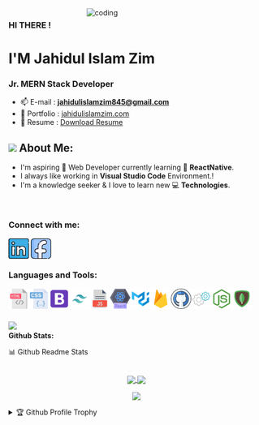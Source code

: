 <img align="right" alt="coding" width="350" src="https://i.ibb.co/Mkjg2y8/122.gif">

### HI THERE !

<h1>I'M Jahidul Islam Zim</h1>
<h3>Jr. MERN Stack Developer</h3>

<!-- - 💬 Ask me about **React, Node and JavaScript.** -->

- 📫 E-mail : **jahidulislamzim845@gmail.com**
- 📝 Portfolio : [jahidulislamzim.com](https://jahidulislamzim.com/)
- 📄 Resume : [Download Resume](https://drive.google.com/uc?export=download&id=1UN8TuyuPvDDYAdo9vSe22unQwyaXq_ep)

## <img src="https://media.giphy.com/media/WUlplcMpOCEmTGBtBW/giphy.gif" width="40"> **About Me:**

- I'm aspiring 🔭️ Web Developer currently learning 🌱 **ReactNative**.
- I always like working in **Visual Studio Code** Environment.!
- I'm a knowledge seeker & I love to learn new 💻 **Technologies**.

</br>

### Connect with me:

<p align="left">
<a href="https://www.linkedin.com/in/jahidulislamzim/" target="blank"><img align="center" src="./Social/linkedin.png" alt="https://www.linkedin.com/in/jahidulislamzim/" height="40" width="40" /></a>
<a href="https://www.facebook.com/jahidulislamzim10" target="blank"><img align="center" src="./Social/Facebook.png" alt="https://www.facebook.com/jahidulislamzim10" height="40" width="40" /></a>

</p

 </br>

### Languages and Tools:

<img align="left"  src="./Skillicons/html.png" alt="" height="40" width="40" />
<img align="left" src="./Skillicons/css.png" alt="" height="40" width="40" />
<img align="left" src="./Skillicons/bootstrap.png" alt="" height="40" width="40" />
<img align="left" src="./Skillicons/tailwaind.png" alt="" height="40" width="40" />
<img align="left" src="./Skillicons/js-file.png" alt="" height="40" width="40"/>
<img align="left" src="./Skillicons/react.png" alt="" height="40" width="40" />
<img align="left" src="./Skillicons/metarial ui.png" alt="" height="40" width="40" />
<img align="left" src="./Skillicons/firebase.png" alt="" height="40" width="40"/>
<img align="left" src="./Skillicons/github.png" alt="" height="40" width="40"/>
<img align="left" src="./Skillicons/express.png" alt="" height="40" width="40" />
<img align="left" src="./Skillicons/node js.png" alt="" height="40" width="40" />
<img align="left" src="./Skillicons/mongodb.png" alt="" height="40" width="40" />
 </br>
  
 </br> 
 </br> 

<img src="https://media.giphy.com/media/ZCN6F3FAkwsyOGU2RS/giphy.gif" width="40"></br> 
**Github Stats:** 


  <summary>📊 Github Readme Stats</summary>
 </br>
 <p align="center">
  <a href="https://github.com/jahidulislamzim">
   <img width="430" align="center" src="https://github-readme-stats.vercel.app/api?username=jahidulislamzim&show_icons=true&theme=radical&count_private=true">
  </a>
  <a href="https://github.com/jahidulislamzim/github-readme-stats">
    <img align="center" src="https://github-readme-stats.anuraghazra1.vercel.app/api/top-langs/?username=jahidulislamzim&layout=compact&theme=radical&langs_count=6" />
  </a>
 </p>
<p align="center">
   <img align="center" src="https://github-readme-streak-stats.herokuapp.com/?user=jahidulislamzim&theme=radical&hide_border=true"/>
</p>

<details>
 <summary>🏆 Github Profile Trophy</summary>
 </br>
 <p align="center">
  <a href="https://github.com/jahidulislamzim">
   <img src="https://github-profile-trophy.vercel.app/?username=jahidulislamzim&column=8&theme=darkhub"/>
  </a>
 </p>
</details>
